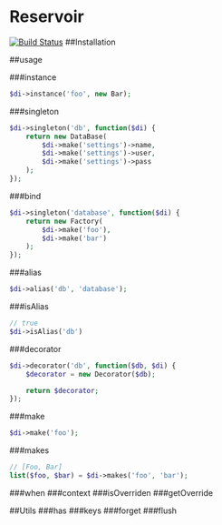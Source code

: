 # Reservoir
[![Build Status](https://travis-ci.org/undercloud/reservoir.svg?branch=master)](https://travis-ci.org/undercloud/reservoir)
##Installation

##usage

###instance
```PHP
$di->instance('foo', new Bar);
```

###singleton
```PHP
$di->singleton('db', function($di) {
    return new DataBase(
        $di->make('settings')->name,
        $di->make('settings')->user,
        $di->make('settings')->pass
    );
});
```

###bind
```PHP
$di->singleton('database', function($di) {
    return new Factory(
        $di->make('foo'),
        $di->make('bar')
    );
});
```

###alias
```PHP
$di->alias('db', 'database');
```

###isAlias
```PHP
// true
$di->isAlias('db')
```

###decorator
```PHP
$di->decorator('db', function($db, $di) {
    $decorator = new Decorator($db);

    return $decorator;
});
```

###make
```PHP
$di->make('foo');
```
###makes
```PHP
// [Foo, Bar]
list($foo, $bar) = $di->makes('foo', 'bar');
```

###when
###context
###isOverriden
###getOverride

##Utils
###has
###keys
###forget
###flush
